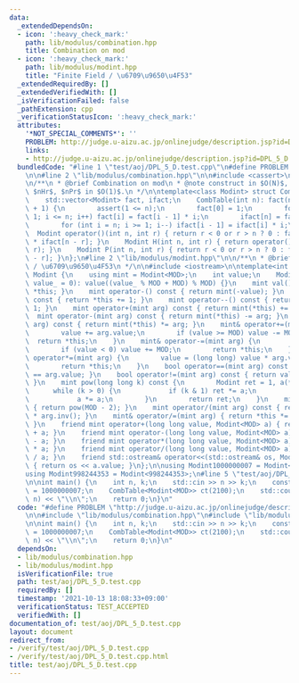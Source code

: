```yaml
---
data:
  _extendedDependsOn:
  - icon: ':heavy_check_mark:'
    path: lib/modulus/combination.hpp
    title: Combination on mod
  - icon: ':heavy_check_mark:'
    path: lib/modulus/modint.hpp
    title: "Finite Field / \u6709\u9650\u4F53"
  _extendedRequiredBy: []
  _extendedVerifiedWith: []
  _isVerificationFailed: false
  _pathExtension: cpp
  _verificationStatusIcon: ':heavy_check_mark:'
  attributes:
    '*NOT_SPECIAL_COMMENTS*': ''
    PROBLEM: http://judge.u-aizu.ac.jp/onlinejudge/description.jsp?id=DPL_5_D
    links:
    - http://judge.u-aizu.ac.jp/onlinejudge/description.jsp?id=DPL_5_D
  bundledCode: "#line 1 \"test/aoj/DPL_5_D.test.cpp\"\n#define PROBLEM \"http://judge.u-aizu.ac.jp/onlinejudge/description.jsp?id=DPL_5_D\"\
    \n\n#line 2 \"lib/modulus/combination.hpp\"\n\n#include <cassert>\n#include <vector>\n\
    \n/**\n * @brief Combination on mod\n * @note construct in $O(N)$, return $nCr$,\
    \ $nHr$, $nPr$ in $O(1)$.\n */\n\ntemplate<class Modint> struct CombTable {\n\
    \    std::vector<Modint> fact, ifact;\n    CombTable(int n): fact(n + 1), ifact(n\
    \ + 1) {\n        assert(1 <= n);\n        fact[0] = 1;\n        for (int i =\
    \ 1; i <= n; i++) fact[i] = fact[i - 1] * i;\n        ifact[n] = fact[n].inv();\n\
    \        for (int i = n; i >= 1; i--) ifact[i - 1] = ifact[i] * i;\n    }\n  \
    \  Modint operator()(int n, int r) { return r < 0 or r > n ? 0 : fact[n] * ifact[r]\
    \ * ifact[n - r]; }\n    Modint H(int n, int r) { return operator()(n + r - 1,\
    \ r); }\n    Modint P(int n, int r) { return r < 0 or r > n ? 0 : fact[n] * ifact[n\
    \ - r]; }\n};\n#line 2 \"lib/modulus/modint.hpp\"\n\n/**\n * @brief Finite Field\
    \ / \u6709\u9650\u4F53\n */\n\n#include <iostream>\n\ntemplate<int MOD> struct\
    \ Modint {\n    using mint = Modint<MOD>;\n    int value;\n    Modint(long long\
    \ value_ = 0): value((value_ % MOD + MOD) % MOD) {}\n    mint val() const { return\
    \ *this; }\n    mint operator-() const { return mint(-value); }\n    mint operator++()\
    \ const { return *this += 1; }\n    mint operator--() const { return *this -=\
    \ 1; }\n    mint operator+(mint arg) const { return mint(*this) += arg; }\n  \
    \  mint operator-(mint arg) const { return mint(*this) -= arg; }\n    mint operator*(mint\
    \ arg) const { return mint(*this) *= arg; }\n    mint& operator+=(mint arg) {\n\
    \        value += arg.value;\n        if (value >= MOD) value -= MOD;\n      \
    \  return *this;\n    }\n    mint& operator-=(mint arg) {\n        value -= arg.value;\n\
    \        if (value < 0) value += MOD;\n        return *this;\n    }\n    mint&\
    \ operator*=(mint arg) {\n        value = (long long) value * arg.value % MOD;\n\
    \        return *this;\n    }\n    bool operator==(mint arg) const { return value\
    \ == arg.value; }\n    bool operator!=(mint arg) const { return value != arg.value;\
    \ }\n    mint pow(long long k) const {\n        Modint ret = 1, a(*this);\n  \
    \      while (k > 0) {\n            if (k & 1) ret *= a;\n            k >>= 1;\n\
    \            a *= a;\n        }\n        return ret;\n    }\n    mint inv() const\
    \ { return pow(MOD - 2); }\n    mint operator/(mint arg) const { return *this\
    \ * arg.inv(); }\n    mint& operator/=(mint arg) { return *this *= arg.inv();\
    \ }\n    friend mint operator+(long long value, Modint<MOD> a) { return Modint<MOD>(value)\
    \ + a; }\n    friend mint operator-(long long value, Modint<MOD> a) { return Modint<MOD>(value)\
    \ - a; }\n    friend mint operator*(long long value, Modint<MOD> a) { return Modint<MOD>(value)\
    \ * a; }\n    friend mint operator/(long long value, Modint<MOD> a) { return Modint<MOD>(value)\
    \ / a; }\n    friend std::ostream& operator<<(std::ostream& os, Modint<MOD> a)\
    \ { return os << a.value; }\n};\n\nusing Modint1000000007 = Modint<1000000007>;\n\
    using Modint998244353 = Modint<998244353>;\n#line 5 \"test/aoj/DPL_5_D.test.cpp\"\
    \n\nint main() {\n    int n, k;\n    std::cin >> n >> k;\n    constexpr int MOD\
    \ = 1000000007;\n    CombTable<Modint<MOD>> ct(2100);\n    std::cout << ct.H(k,\
    \ n) << \"\\n\";\n    return 0;\n}\n"
  code: "#define PROBLEM \"http://judge.u-aizu.ac.jp/onlinejudge/description.jsp?id=DPL_5_D\"\
    \n\n#include \"lib/modulus/combination.hpp\"\n#include \"lib/modulus/modint.hpp\"\
    \n\nint main() {\n    int n, k;\n    std::cin >> n >> k;\n    constexpr int MOD\
    \ = 1000000007;\n    CombTable<Modint<MOD>> ct(2100);\n    std::cout << ct.H(k,\
    \ n) << \"\\n\";\n    return 0;\n}\n"
  dependsOn:
  - lib/modulus/combination.hpp
  - lib/modulus/modint.hpp
  isVerificationFile: true
  path: test/aoj/DPL_5_D.test.cpp
  requiredBy: []
  timestamp: '2021-10-13 18:08:33+09:00'
  verificationStatus: TEST_ACCEPTED
  verifiedWith: []
documentation_of: test/aoj/DPL_5_D.test.cpp
layout: document
redirect_from:
- /verify/test/aoj/DPL_5_D.test.cpp
- /verify/test/aoj/DPL_5_D.test.cpp.html
title: test/aoj/DPL_5_D.test.cpp
---
```

